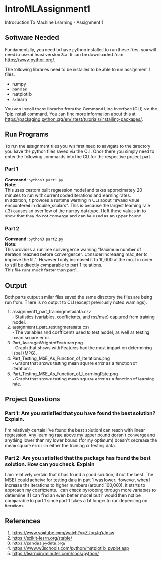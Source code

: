 # IntroMLAssignment1
Introduction To Machine Learning - Assignment 1

## Software Needed
Fundamentally, you need to have python installed to run these files. you will need to use at least version 3.x. It can be downloaded from https://www.python.org/.

The following libraries need to be installed to be able to run assignment 1 files.
- numpy
- pandas
- matplotlib
- sklearn

You can install these libraries from the Command Line Interface (CLI) via the "pip install <library> command. You can find more information about this at https://packaging.python.org/en/latest/tutorials/installing-packages/.

  
## Run Programs
  To run the assignment files you will first need to navigate to the directory you have the python files saved via the CLI. Once there you simply need to enter the following commands into the CLI for the respective project part. 

### Part 1
  **Command**: `python3 part1.py`
  <br>**Note**: 
  <br>This uses custom built regression model and takes approximately 20 minutes to run with current coded iterations and learning rates. 
  <br>In addition, it provides a runtime warning in CLI about "invalid value encountered in double_scalars". This is because the largest learning rate (.3) causes an overflow of the numpy datatype. I left these values in to show that they do not converge and can be used as an upper bound. 
  
### Part 2
  **Command**: `python3 part2.py`
  <br>**Note**:
  <br>This provides a runtime convergence warning "Maximum number of iteration reached before convergence". Consider increasing max_iter to improve the fit.". However I only increased it to 10,000 at the most in order to still be directly comparable to part 1 iterations. 
  <br>This file runs much faster than part1.

## Output
  Both parts output similar files saved the same directory the files are being run from. There is no output to CLI (except previously noted warnings).
  1. assignment1_part<x>_trainingmetadata.csv
    <br>- Statistics (variables, coefficients, and rss/mse) captured from training model.
  2. assignment1_part<x>_testingmetadata.csv
    <br>- The variables and coefficents used to test model, as well as testing mean square error. 
  3. Part<x>_AverageWeightofFeatures.png
    <br>- Graph that shows with Features had the most impact on determining label (MPG).
  4. Part<x>_Testing_MSE_As_Function_of_Iterations.png
    <br>- Grapht that shows testing mean square error as a function of iterations.
  5. Part<x>_Testing_MSE_As_Function_of_LearningRate.png
    <br>- Grapht that shows testing mean square error as a function of learning rate.

## Project Questions
### Part 1: Are you satisfied that you have found the best solution? Explain.
I'm relatively certain I've found the best solutionI can reach with linear regression. Any learning rate above my upper bound doesn't converge and anything lower than my lower bound (for my optimum) doesn't decrease the mean square error on either the training or testing data. 
  
### Part 2: Are you satisfied that the package has found the best solution. How can you check. Explain
I am relatively certain that it has found a good solution, if not the best. The MSE I could acheive for testing data in part 1 was lower. However, when I increase the iterations to higher numbers (around 100,000), it starts to approach my coefficients. I can check by looping through more variables to determine if I can find an even better model but it would then not be comparable to part 1 since part 1 takes a lot longer to run depending on iterations. 
  
## References
1. https://www.youtube.com/watch?v=ZUoqJqYJnsw
2. https://scikit-learn.org/stable/
3. https://pandas.pydata.org/
4. https://www.w3schools.com/python/matplotlib_pyplot.asp
5. https://learnxinyminutes.com/docs/python/
